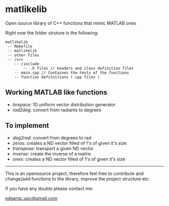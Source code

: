 # matlikelib
Open source library of C++ functions that mimic MATLAB ones

Right now the folder struture is the following:


```
matlikelib
 -- Makefile
 -- matlikelib
 -- other files
 -- /src
    -- /include
        -- .h files // headers and class definition files
    -- main.cpp // Containes the tests of the functions
    -- function defitnitions (.cpp files )
```


## Working MATLAB like functions

- *linspace*: 1D uniform vector distribution generator
- *rad2deg*: convert from radiants to degrees

## To implement
- *deg2rad*: convert from degrees to rad
- *zeros*: creates a ND vector filled of 1's of given it's size
- *transpose*: transport a given ND vector
- *inverse*: create the inverse of a matrix
- *ones*: creates a ND vector filled of 1's of given it's size       


---

This is an opensource project, therefore feel free to contribute and change/add functions to the library, improve the project structure etc.

If you have any doubts please contact me:

<edgargc.upc@gmail.com>

